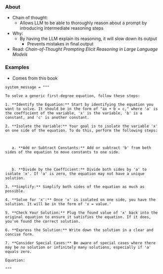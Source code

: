 ### About
* Chain of thought:
	* Allows LLM to be able to thoroughly reason about a prompt by introducing intermediate reasoning steps
* Why:
	* By having the LLM explain its reasoning, it will slow down its output
		* Prevents mistakes in final output
* Read: *Chain-of-Thought Prompting Elicit Reasoning in Large Language Models*
### Examples
* Comes from this book
```
system_message = """

To solve a generic first-degree equation, follow these steps:

1. **Identify the Equation:** Start by identifying the equation you want to solve. It should be in the form of "ax + b = c," where 'a' is the coefficient of the variable, 'x' is the variable, 'b' is a constant, and 'c' is another constant.

2. **Isolate the Variable:** Your goal is to isolate the variable 'x' on one side of the equation. To do this, perform the following steps:

  

   a. **Add or Subtract Constants:** Add or subtract 'b' from both sides of the equation to move constants to one side.

  

   b. **Divide by the Coefficient:** Divide both sides by 'a' to isolate 'x'. If 'a' is zero, the equation may not have a unique solution.

3. **Simplify:** Simplify both sides of the equation as much as possible.

4. **Solve for 'x':** Once 'x' is isolated on one side, you have the solution. It will be in the form of 'x = value.'

5. **Check Your Solution:** Plug the found value of 'x' back into the original equation to ensure it satisfies the equation. If it does, you've found the correct solution.

6. **Express the Solution:** Write down the solution in a clear and concise form.

7. **Consider Special Cases:** Be aware of special cases where there may be no solution or infinitely many solutions, especially if 'a' equals zero.

Equation:

"""
```